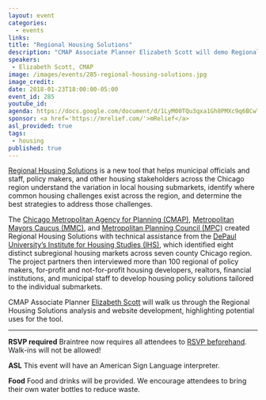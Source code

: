 ```yaml
---
layout: event
categories: 
  - events
links:
title: "Regional Housing Solutions"
description: "CMAP Associate Planner Elizabeth Scott will demo Regional Housing Solutions - a new tool that helps municipal officials and staff, policy makers, and other housing stakeholders across the Chicago region understand the variation in local housing submarkets, identify where common housing challenges exist across the region, and determine the best strategies to address those challenges."
speakers:
 - Elizabeth Scott, CMAP
image: /images/events/285-regional-housing-solutions.jpg
image_credit: 
date: 2018-01-23T18:00:00-05:00
event_id: 285
youtube_id: 
agenda: https://docs.google.com/document/d/1LyM00TQu3qxa1Gh8PMXc9q6BCwTAy3OfIJOuSQ7EmZA/edit#
sponsor: <a href='https://mrelief.com/'>mRelief</a>
asl_provided: true
tags: 
 - housing
published: true
---
```


[Regional Housing Solutions](https://www.regionalhousingsolutions.org/) is a new tool that helps municipal officials and staff, policy makers, and other housing stakeholders across the Chicago region understand the variation in local housing submarkets, identify where common housing challenges exist across the region, and determine the best strategies to address those challenges.

The [Chicago Metropolitan Agency for Planning (CMAP)](http://www.cmap.illinois.gov/), [Metropolitan Mayors Caucus (MMC)](http://mayorscaucus.org/), and [Metropolitan Planning Council (MPC)](http://www.metroplanning.org/index.html) created Regional Housing Solutions with technical assistance from the [DePaul University’s Institute for Housing Studies (IHS)](https://www.housingstudies.org/), which identified eight distinct subregional housing markets across seven county Chicago region. The project partners then interviewed more than 100 regional of policy makers, for-profit and not-for-profit housing developers, realtors, financial institutions, and municipal staff to develop housing policy solutions tailored to the individual submarkets.

CMAP Associate Planner [Elizabeth Scott](https://www.linkedin.com/in/elizabethdscott/) will walk us through the Regional Housing Solutions analysis and website development, highlighting potential uses for the tool.

---

**RSVP required** Braintree now requires all attendees to [RSVP beforehand](https://www.eventbrite.com/e/chi-hack-night-registration-41703945624). Walk-ins will not be allowed!

**ASL** This event will have an American Sign Language interpreter.

**Food** Food and drinks will be provided. We encourage attendees to bring their own water bottles to reduce waste.